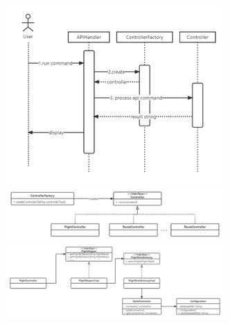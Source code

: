 
![factory design pattern](../figures/factoryDesignPattern.png)
![factory class diagram](../figures/factoryClassDiagram.png)
![bridge class diagram](../figures/bridgeDesignPattern.png)
